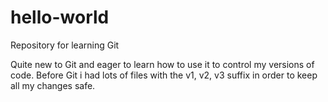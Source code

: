 # hello-world
Repository for learning Git

Quite new to Git and eager to learn how to use it to control my versions of code. Before Git i had lots of files with the v1, v2, v3 suffix in order to keep all my changes safe.
